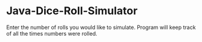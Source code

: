 # Java-Dice-Roll-Simulator
Enter the number of rolls you would like to simulate. Program will keep track of all the times numbers were rolled.
